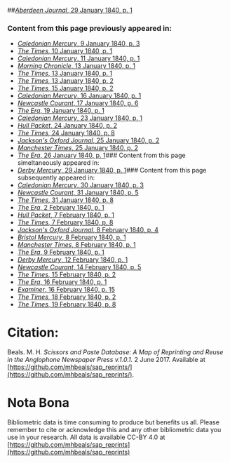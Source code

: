 ##[*Aberdeen Journal*, 29 January 1840, p. 1](https://mhbeals.github.io/sap_html/Aberdeen-Journal/Aberdeen-Journal-29-January-1840-p-1)

### Content from this page previously appeared in:
+ [*Caledonian Mercury*, 9 January 1840, p. 3](https://mhbeals.github.io/sap_html/Caledonian-Mercury/Caledonian-Mercury-9-January-1840-p-3)
+ [*The Times*, 10 January 1840, p. 1](https://mhbeals.github.io/sap_html/The-Times/The-Times-10-January-1840-p-1)
+ [*Caledonian Mercury*, 11 January 1840, p. 1](https://mhbeals.github.io/sap_html/Caledonian-Mercury/Caledonian-Mercury-11-January-1840-p-1)
+ [*Morning Chronicle*, 13 January 1840, p. 1](https://mhbeals.github.io/sap_html/Morning-Chronicle/Morning-Chronicle-13-January-1840-p-1)
+ [*The Times*, 13 January 1840, p. 1](https://mhbeals.github.io/sap_html/The-Times/The-Times-13-January-1840-p-1)
+ [*The Times*, 13 January 1840, p. 2](https://mhbeals.github.io/sap_html/The-Times/The-Times-13-January-1840-p-2)
+ [*The Times*, 15 January 1840, p. 2](https://mhbeals.github.io/sap_html/The-Times/The-Times-15-January-1840-p-2)
+ [*Caledonian Mercury*, 16 January 1840, p. 1](https://mhbeals.github.io/sap_html/Caledonian-Mercury/Caledonian-Mercury-16-January-1840-p-1)
+ [*Newcastle Courant*, 17 January 1840, p. 6](https://mhbeals.github.io/sap_html/Newcastle-Courant/Newcastle-Courant-17-January-1840-p-6)
+ [*The Era*, 19 January 1840, p. 1](https://mhbeals.github.io/sap_html/The-Era/The-Era-19-January-1840-p-1)
+ [*Caledonian Mercury*, 23 January 1840, p. 1](https://mhbeals.github.io/sap_html/Caledonian-Mercury/Caledonian-Mercury-23-January-1840-p-1)
+ [*Hull Packet*, 24 January 1840, p. 2](https://mhbeals.github.io/sap_html/Hull-Packet/Hull-Packet-24-January-1840-p-2)
+ [*The Times*, 24 January 1840, p. 8](https://mhbeals.github.io/sap_html/The-Times/The-Times-24-January-1840-p-8)
+ [*Jackson's Oxford Journal*, 25 January 1840, p. 2](https://mhbeals.github.io/sap_html/Jackson's-Oxford-Journal/Jackson's-Oxford-Journal-25-January-1840-p-2)
+ [*Manchester Times*, 25 January 1840, p. 2](https://mhbeals.github.io/sap_html/Manchester-Times/Manchester-Times-25-January-1840-p-2)
+ [*The Era*, 26 January 1840, p. 1](https://mhbeals.github.io/sap_html/The-Era/The-Era-26-January-1840-p-1)### Content from this page simeltaneously appeared in:
+ [*Derby Mercury*, 29 January 1840, p. 1](https://mhbeals.github.io/sap_html/Derby-Mercury/Derby-Mercury-29-January-1840-p-1)### Content from this page subsequently appeared in:
+ [*Caledonian Mercury*, 30 January 1840, p. 3](https://mhbeals.github.io/sap_html/Caledonian-Mercury/Caledonian-Mercury-30-January-1840-p-3)
+ [*Newcastle Courant*, 31 January 1840, p. 5](https://mhbeals.github.io/sap_html/Newcastle-Courant/Newcastle-Courant-31-January-1840-p-5)
+ [*The Times*, 31 January 1840, p. 8](https://mhbeals.github.io/sap_html/The-Times/The-Times-31-January-1840-p-8)
+ [*The Era*, 2 February 1840, p. 1](https://mhbeals.github.io/sap_html/The-Era/The-Era-2-February-1840-p-1)
+ [*Hull Packet*, 7 February 1840, p. 1](https://mhbeals.github.io/sap_html/Hull-Packet/Hull-Packet-7-February-1840-p-1)
+ [*The Times*, 7 February 1840, p. 8](https://mhbeals.github.io/sap_html/The-Times/The-Times-7-February-1840-p-8)
+ [*Jackson's Oxford Journal*, 8 February 1840, p. 4](https://mhbeals.github.io/sap_html/Jackson's-Oxford-Journal/Jackson's-Oxford-Journal-8-February-1840-p-4)
+ [*Bristol Mercury*, 8 February 1840, p. 1](https://mhbeals.github.io/sap_html/Bristol-Mercury/Bristol-Mercury-8-February-1840-p-1)
+ [*Manchester Times*, 8 February 1840, p. 1](https://mhbeals.github.io/sap_html/Manchester-Times/Manchester-Times-8-February-1840-p-1)
+ [*The Era*, 9 February 1840, p. 1](https://mhbeals.github.io/sap_html/The-Era/The-Era-9-February-1840-p-1)
+ [*Derby Mercury*, 12 February 1840, p. 1](https://mhbeals.github.io/sap_html/Derby-Mercury/Derby-Mercury-12-February-1840-p-1)
+ [*Newcastle Courant*, 14 February 1840, p. 5](https://mhbeals.github.io/sap_html/Newcastle-Courant/Newcastle-Courant-14-February-1840-p-5)
+ [*The Times*, 15 February 1840, p. 2](https://mhbeals.github.io/sap_html/The-Times/The-Times-15-February-1840-p-2)
+ [*The Era*, 16 February 1840, p. 1](https://mhbeals.github.io/sap_html/The-Era/The-Era-16-February-1840-p-1)
+ [*Examiner*, 16 February 1840, p. 15](https://mhbeals.github.io/sap_html/Examiner/Examiner-16-February-1840-p-15)
+ [*The Times*, 18 February 1840, p. 2](https://mhbeals.github.io/sap_html/The-Times/The-Times-18-February-1840-p-2)
+ [*The Times*, 19 February 1840, p. 8](https://mhbeals.github.io/sap_html/The-Times/The-Times-19-February-1840-p-8)
                    
# Citation: 

Beals. M. H. *Scissors and Paste Database: A Map of Reprinting and Reuse in the Anglophone Newspaper Press v.1.0.1.* 2 June 2017. Available at [https://github.com/mhbeals/sap_reprints/](https://github.com/mhbeals/sap_reprints/). 
                    
# Nota Bona

Bibliometric data is time consuming to produce but benefits us all. Please remember to cite or acknowledge this and any other bibliometric data you use in your research. All data is available CC-BY 4.0 at [https://github.com/mhbeals/sap_reprints](https://github.com/mhbeals/sap_reprints)